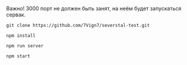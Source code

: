 Важно! 3000 порт не должен быть занят, на неём будет запускаться сервак.  
 
`git clone https://github.com/7Vign7/severstal-test.git`

`npm install`

`npm run server`

`npm start`
